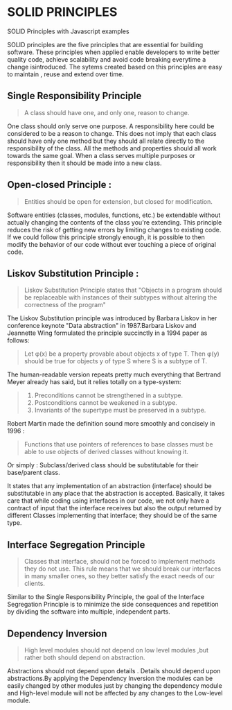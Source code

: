 # SOLID PRINCIPLES
SOLID Principles with Javascript examples

SOLID principles are the five principles that are essential for building software. These principles when applied enable developers to write better quality code, achieve scalability and avoid code breaking everytime a change isintroduced. The sytems created based on this principles are easy to maintain , reuse and extend over time.

## Single Responsibility Principle

>A class should have one, and only one, reason to change.

One class should only serve one purpose. A responsibility here could be considered to be a reason  to change. This does not imply that each class should have only one method but they should all relate directly to the responsibility of the class. All the methods and properties should all work towards the same goal. When a class serves multiple purposes or responsibility then it should be made into a new class.


## Open-closed Principle :

>Entities should be open for extension, but closed for modification.

Software entities (classes, modules, functions, etc.) be extendable without actually changing the contents of the class you're extending. This principle reduces the risk of getting new errors by limiting changes to existing code. If we could follow this principle strongly enough, it is possible to then modify the behavior of our code without ever touching a piece of original code.

## Liskov Substitution Principle :

>Liskov Substitution Principle states that "Objects in a program should be replaceable with instances of their subtypes without altering the correctness of the program" 

The Liskov Substitution principle was introduced by Barbara Liskov in her conference 
keynote "Data abstraction" in 1987.Barbara Liskov and Jeannette Wing formulated 
the principle succinctly in a 1994 paper as follows:

>Let φ(x) be a property provable about objects x of type T. Then φ(y) should be true for objects y of type S where S is a subtype of T.


The human-readable version repeats pretty much everything that Bertrand Meyer 
already has said, but it relies totally on a type-system:

>1. Preconditions cannot be strengthened in a subtype.
>2. Postconditions cannot be weakened in a subtype.
>3. Invariants of the supertype must be preserved in a subtype.

Robert Martin made the definition sound more smoothly and concisely in 1996 :

>Functions that use pointers of references to base classes must be able to use objects of derived classes without knowing it.

Or simply : Subclass/derived class should be substitutable for their base/parent class.

It states that any implementation of an abstraction (interface) should be substitutable in any place that the abstraction is accepted. Basically, it takes care that while coding using interfaces in our code, we not only have a contract of input that the interface receives but also the output returned by different Classes implementing that interface; they should be of the same type.


## Interface Segregation Principle
>Classes that interface, should not be forced to implement methods they do not use.
This rule means that  we should break our interfaces in many smaller ones, so they better satisfy the exact needs of our clients.

Similar to the Single Responsibility Principle, the goal of the Interface Segregation Principle is to minimize the side consequences and repetition by dividing the software into multiple, independent parts.

## Dependency Inversion
>High level modules should not depend on low level modules ,but rather both should depend on abstraction.  

Abstractions should not depend upon details . Details should depend upon abstractions.By applying the Dependency Inversion the modules can be easily changed by other modules just by changing the dependency module and High-level module will not be affected by any changes to the Low-level module.
